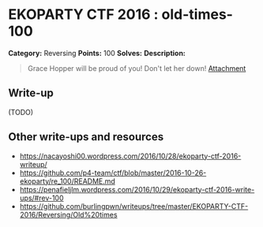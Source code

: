 # EKOPARTY CTF 2016 : old-times-100

**Category:** Reversing
**Points:** 100
**Solves:**
**Description:**

> Grace Hopper will be proud of you! Don't let her down!
> [Attachment](rev100.zip)

## Write-up

(TODO)

## Other write-ups and resources

* https://nacayoshi00.wordpress.com/2016/10/28/ekoparty-ctf-2016-writeup/
* https://github.com/p4-team/ctf/blob/master/2016-10-26-ekoparty/re_100/README.md
* https://penafieljlm.wordpress.com/2016/10/29/ekoparty-ctf-2016-write-ups/#rev-100
* https://github.com/burlingpwn/writeups/tree/master/EKOPARTY-CTF-2016/Reversing/Old%20times
